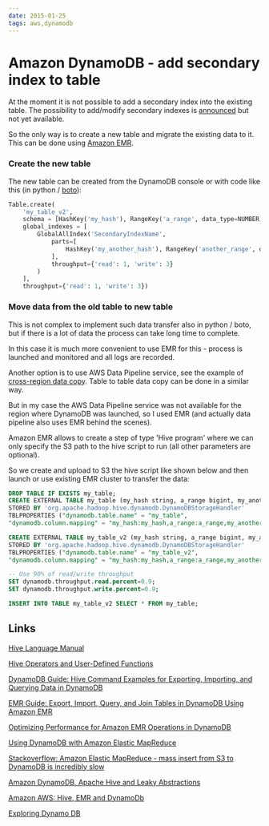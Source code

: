 ```yaml
---
date: 2015-01-25
tags: aws,dynamodb
---
```

Amazon DynamoDB - add secondary index to table
=======================================

At the moment it is not possible to add a secondary index into the existing table.
The possibility to add/modify secondary indexes is [announced](https://forums.aws.amazon.com/ann.jspa?annID=2650) but not yet available.

So the only way is to create a new table and migrate the existing data to it.
This can be done using [Amazon EMR](http://docs.aws.amazon.com/ElasticMapReduce/latest/DeveloperGuide/emr-what-is-emr.html).
<!-- more -->

### Create the new table

The new table can be created from the DynamoDB console or with code like this (in python / [boto](http://boto.readthedocs.org/en/latest/ref/dynamodb.html)):

```python
Table.create(
    'my_table_v2',
    schema = [HashKey('my_hash'), RangeKey('a_range', data_type=NUMBER)],
    global_indexes = [
        GlobalAllIndex('SecondaryIndexName',
            parts=[
                HashKey('my_another_hash'), RangeKey('another_range', data_type=NUMBER)
            ],
            throughput={'read': 1, 'write': 3}
        )
    ],
    throughput={'read': 1, 'write': 3})
```

### Move data from the old table to new table

This is not complex to implement such data transfer also in python / boto, but if there is a lot of data the process can take long time to complete.

In this case it is much more convenient to use EMR for this - process is launched and monitored and all logs are recorded.

Another option is to use AWS Data Pipeline service, see the example of [cross-region data copy](http://docs.aws.amazon.com/datapipeline/latest/DeveloperGuide/dp-crossregion-ddb.html). Table to table data copy can be done in a similar way.

But in my case the AWS Data Pipeline service was not available for the region where DynamoDB was launched, so I used EMR (and actually data pipeline also uses EMR behind the scenes).

Amazon EMR allows to create a step of type 'Hive program' where we can only specify the S3 path to the hive script to run (all other parameters are optional).

So we create and upload to S3 the hive script like shown below and then launch or use existing EMR cluster to transfer the data:

```sql
DROP TABLE IF EXISTS my_table;
CREATE EXTERNAL TABLE my_table (my_hash string, a_range bigint, my_another_hash string, another_range bigint)
STORED BY 'org.apache.hadoop.hive.dynamodb.DynamoDBStorageHandler'
TBLPROPERTIES ("dynamodb.table.name" = "my_table",
"dynamodb.column.mapping" = "my_hash:my_hash,a_range:a_range,my_another_hash:my_another_hash,another_range:another_range");

CREATE EXTERNAL TABLE my_table_v2 (my_hash string, a_range bigint, my_another_hash string, another_range bigint)
STORED BY 'org.apache.hadoop.hive.dynamodb.DynamoDBStorageHandler'
TBLPROPERTIES ("dynamodb.table.name" = "my_table_v2",
"dynamodb.column.mapping" = "my_hash:my_hash,a_range:a_range,my_another_hash:my_another_hash,another_range:another_range");

-- Use 90% of read/write throughput
SET dynamodb.throughput.read.percent=0.9;
SET dynamodb.throughput.write.percent=0.9;

INSERT INTO TABLE my_table_v2 SELECT * FROM my_table;
```

## Links

[Hive Language Manual](https://cwiki.apache.org/confluence/display/Hive/LanguageManual)

[Hive Operators and User-Defined Functions](https://cwiki.apache.org/confluence/display/Hive/LanguageManual+UDF)

[DynamoDB Guide: Hive Command Examples for Exporting, Importing, and Querying Data in DynamoDB](http://docs.aws.amazon.com/amazondynamodb/latest/developerguide/EMR_Hive_Commands.html)

[EMR Guide: Export, Import, Query, and Join Tables in DynamoDB Using Amazon EMR](http://docs.aws.amazon.com/ElasticMapReduce/latest/DeveloperGuide/EMRforDynamoDB.html)

[Optimizing Performance for Amazon EMR Operations in DynamoDB](http://docs.aws.amazon.com/ElasticMapReduce/latest/DeveloperGuide/EMR_Hive_Optimizing.html)

[Using DynamoDB with Amazon Elastic MapReduce](https://aws.amazon.com/articles/Elastic-MapReduce/28549)

[Stackoverflow: Amazon Elastic MapReduce - mass insert from S3 to DynamoDB is incredibly slow](http://stackoverflow.com/questions/10683136/amazon-elastic-mapreduce-mass-insert-from-s3-to-dynamodb-is-incredibly-slow)

[Amazon DynamoDB, Apache Hive and Leaky Abstractions](http://martinharrigan.blogspot.com/2013/07/amazon-dynamodb-apache-hive-and-leaky.html)

[Amazon AWS: Hive, EMR and DynamoDb](http://blog.singhanuvrat.com/tech/amazon-aws-hive-emr-and-dynamodb)

[Exploring Dynamo DB](https://ariyabala.wordpress.com/2013/09/13/exploring-dynamo-db/)
